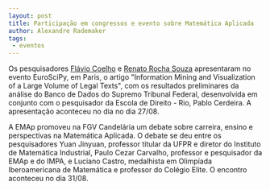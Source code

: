 ```yaml
---
layout: post
title: Participação em congressos e evento sobre Matemática Aplicada
author: Alexandre Rademaker
tags:
 - eventos
---
```


Os pesquisadores [Flávio Coelho](/people/flavio.coelho.html) e
[Renato Rocha Souza](/people/renato.souza.html) apresentaram no evento
EuroSciPy, em Paris, o artigo "Information Mining and Visualization of
a Large Volume of Legal Texts", com os resultados preliminares da
análise do Banco de Dados do Supremo Tribunal Federal, desenvolvida em
conjunto com o pesquisador da Escola de Direito - Rio, Pablo
Cerdeira. A apresentação aconteceu no dia no dia 27/08.

A EMAp promoveu na FGV Candelária um debate sobre carreira, ensino e
perspectivas na Matemática Aplicada. O debate se deu entre os
pesquisadores Yuan Jinyuan, professor titular da UFPR e diretor do
Instituto de Matemática Industrial, Paulo Cezar Carvalho, professor e
pesquisador da EMAp e do IMPA, e Luciano Castro, medalhista em
Olimpíada Iberoamericana de Matemática e professor do Colégio Elite. O
encontro aconteceu no dia 31/08.

